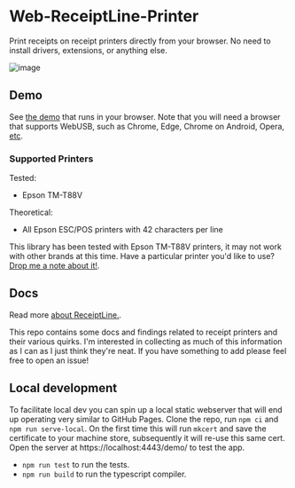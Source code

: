 # Web-ReceiptLine-Printer

Print receipts on receipt printers directly from your browser. No need to install drivers, extensions, or anything else.

![image](https://github.com/Cellivar/WebReceiptLinePrinter/assets/1441553/4072cc21-5d9e-4c96-a47c-feb26f81ff59)

## Demo

See [the demo](https://cellivar.github.io/WebReceiptLinePrinter/demo) that runs in your browser. Note that you will need a browser that supports WebUSB, such as Chrome, Edge, Chrome on Android, Opera, [etc](https://developer.mozilla.org/en-US/docs/Web/API/USB#browser_compatibility).

### Supported Printers

Tested:

* Epson TM-T88V

Theoretical:

* All Epson ESC/POS printers with 42 characters per line

This library has been tested with Epson TM-T88V printers, it may not work with other brands at this time. Have a particular printer you'd like to use? [Drop me a note about it!](https://github.com/Cellivar/WebReceiptLinePrinter/issues).

## Docs

Read more [about ReceiptLine.](./docs/ReceiptLine.md).

This repo contains some docs and findings related to receipt printers and their various quirks. I'm interested in collecting as much of this information as I can as I just think they're neat. If you have something to add please feel free to open an issue!

## Local development

To facilitate local dev you can spin up a local static webserver that will end up operating very similar to GitHub Pages. Clone the repo, run `npm ci` and `npm run serve-local`. On the first time this will run `mkcert` and save the certificate to your machine store, subsequently it will re-use this same cert. Open the server at https://localhost:4443/demo/ to test the app.

* `npm run test` to run the tests.
* `npm run build` to run the typescript compiler.
